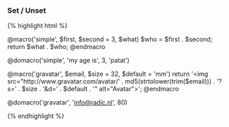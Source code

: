 ---
---
### Set / Unset

{% highlight html %}

@macro('simple', $first, $second = 3, $what)
    $who = $first . $second;
    return $what . $who;
@endmacro

@domacro('simple', 'my age is', 3, 'patat')

@macro('gravatar', $email, $size = 32, $default = 'mm')
    return '<img src="http://www.gravatar.com/avatar/' . md5(strtolower(trim($email))) . '?s=' . $size . '&d=' . $default . '" alt="Avatar">';
@endmacro

@domacro('gravatar', 'info@radic.nl', 80)

{% endhighlight %}